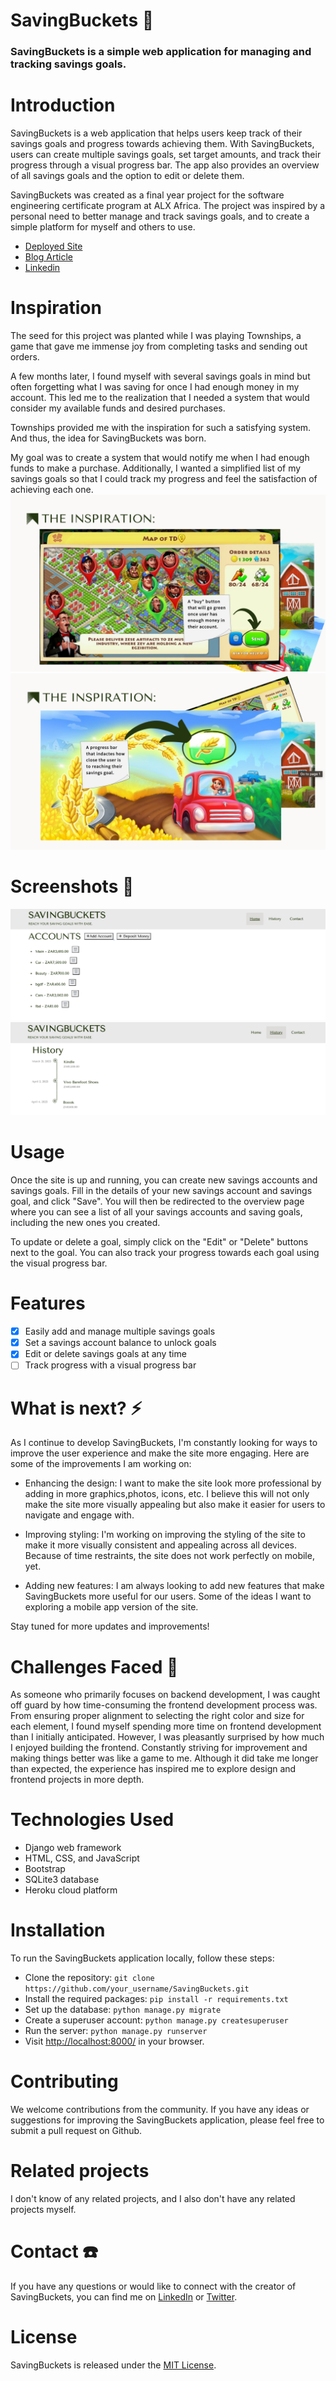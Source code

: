 # SavingBuckets 💸

### SavingBuckets is a simple web application for managing and tracking savings goals.

# Introduction

SavingBuckets is a web application that helps users keep track of their savings goals and progress towards achieving them. With SavingBuckets, users can create multiple savings goals, set target amounts, and track their progress through a visual progress bar. The app also provides an overview of all savings goals and the option to edit or delete them.

SavingBuckets was created as a final year project for the software engineering certificate program at ALX Africa. The project was inspired by a personal need to better manage and track savings goals, and to create a simple platform for myself and others to use.
- [Deployed Site](https://savingbuckets.herokuapp.com/)
- [Blog Article]()
- [Linkedin](https://www.linkedin.com/in/madele-theron/)

# Inspiration
The seed for this project was planted while I was playing Townships, a game that gave me immense joy from completing tasks and sending out orders.

A few months later, I found myself with several savings goals in mind but often forgetting what I was saving for once I had enough money in my account. This led me to the realization that I needed a system that would consider my available funds and desired purchases.

Townships provided me with the inspiration for such a satisfying system. And thus, the idea for SavingBuckets was born.

My goal was to create a system that would notify me when I had enough funds to make a purchase. Additionally, I wanted a simplified list of my savings goals so that I could track my progress and feel the satisfaction of achieving each one.
![ScreenShot](/static/theme/assets/screenshots/inspo1.png)
![ScreenShot](/static/theme/assets/screenshots/inspo2.png)

# Screenshots 📸

![ScreenShot](/static/theme/assets/screenshots/overview.png)
![ScreenShot](/static/theme/assets/screenshots/history.png)
# Usage
Once the site is up and running, you can create new savings accounts and savings goals. Fill in the details of your new savings account and savings goal, and click "Save". You will then be redirected to the overview page where you can see a list of all your savings accounts and saving goals, including the new ones you created.

To update or delete a goal, simply click on the "Edit" or "Delete" buttons next to the goal. You can also track your progress towards each goal using the visual progress bar.

# Features

- [x] Easily add and manage multiple savings goals
- [x] Set a savings account balance to unlock goals
- [x] Edit or delete savings goals at any time
- [ ] Track progress with a visual progress bar

# What is next? ⚡️
As I continue to develop SavingBuckets, I'm constantly looking for ways to improve the user experience and make the site more engaging. Here are some of the improvements I am working on:

- Enhancing the design: I want to make the site look more professional by adding in more graphics,photos, icons, etc. I believe this will not only make the site more visually appealing but also make it easier for users to navigate and engage with.

- Improving styling: I'm working on improving the styling of the site to make it more visually consistent and appealing across all devices. Because of time restraints, the site does not work perfectly on mobile, yet.

- Adding new features: I am always looking to add new features that make SavingBuckets more useful for our users. Some of the ideas I want to exploring a mobile app version of the site.

Stay tuned for more updates and improvements!

# Challenges Faced 🥴

As someone who primarily focuses on backend development, I was caught off guard by how time-consuming the frontend development process was. From ensuring proper alignment to selecting the right color and size for each element, I found myself spending more time on frontend development than I initially anticipated. However, I was pleasantly surprised by how much I enjoyed building the frontend. Constantly striving for improvement and making things better was like a game to me. Although it did take me longer than expected, the experience has inspired me to explore design and frontend projects in more depth.

# Technologies Used

- Django web framework
- HTML, CSS, and JavaScript
- Bootstrap
- SQLite3 database
- Heroku cloud platform

# Installation
To run the SavingBuckets application locally, follow these steps:

- Clone the repository: `git clone https://github.com/your_username/SavingBuckets.git`
- Install the required packages: `pip install -r requirements.txt`
- Set up the database: `python manage.py migrate`
- Create a superuser account: `python manage.py createsuperuser`
- Run the server: `python manage.py runserver`
- Visit [http://localhost:8000/](http://localhost:8000/) in your browser.


# Contributing

We welcome contributions from the community. If you have any ideas or suggestions for improving the SavingBuckets application, please feel free to submit a pull request on Github.

# Related projects

I don't know of any related projects, and I also don't have any related projects myself.


# Contact ☎️

If you have any questions or would like to connect with the creator of SavingBuckets, you can find me on [LinkedIn](https://www.linkedin.com/in/madele-theron/) or [Twitter](https://twitter.com/madele_theron).

# License

SavingBuckets is released under the [MIT License](https://opensource.org/licenses/MIT).

